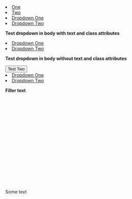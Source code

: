 <!-- Anti-FOUC styles should be applied to navbar and dropdown in navbar. -->

<navbar type="dark">
  <li><a href="/" class="nav-link">One</a></li>
  <li><a href="/" class="nav-link">Two</a></li>
  <dropdown text="Dropdown" class="nav-link">
    <li><a class="dropdown-item" href="/">Dropdown One</a></li>
    <li><a class="dropdown-item" href="/">Dropdown Two</a></li>
  </dropdown>
</navbar>

<!-- Anti-FOUC styles should be applied to dropdown. -->
**Test dropdown in body with text and class attributes**

<dropdown text="Test One" class="test-class">
  <li><a class="dropdown-item" href="/">Dropdown One</a></li>
  <li><a class="dropdown-item" href="/">Dropdown Two</a></li>
</dropdown>

<!-- Anti-FOUC styles should be correctly applied to dropdown with no text or class. -->

**Test dropdown in body without text and class attributes**

<dropdown>
  <button slot="button" type="button" class="btn dropdown-toggle">
    Test Two
    <span class="caret"></span>
  </button>
  <li><a class="dropdown-item" href="/">Dropdown One</a></li>
  <li><a class="dropdown-item" href="/">Dropdown Two</a></li>
</dropdown>

<!-- Filler text to increase page length. -->

**Filler text**

<br/><br/><br/><br/><br/><br/><br/><br/><br/><br/><br/><br/><br/><br/><br/><br/>

Some text
